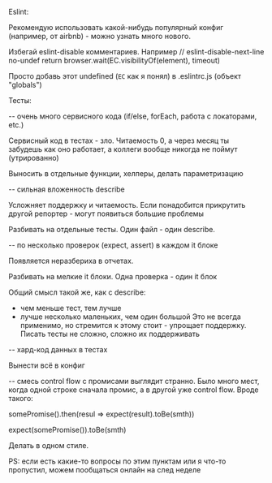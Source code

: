 Eslint:

Рекомендую использовать какой-нибудь популярный конфиг (например, от airbnb) - можно узнать много нового. 

Избегай eslint-disable комментариев. Например
// eslint-disable-next-line no-undef
return browser.wait(EC.visibilityOf(element), timeout)

Просто добавь этот undefined (`EC` как я понял) в .eslintrc.js (объект "globals")


Тесты:

-- очень много сервисного кода (if/else, forEach, работа с локаторами, etc.)

Сервисный код в тестах - зло. Читаемость 0, а через месяц ты забудешь как оно работает, а коллеги вообще никогда не поймут (утрированно)

Выносить в отдельные функции, хелперы, делать параметризацию


-- сильная вложенность describe

Усложняет поддержку и читаемость. Если понадобится прикрутить другой репортер - могут появиться большие проблемы

Разбивать на отдельные тесты. Один файл - один describe.


-- по несколько проверок (expect, assert) в каждом it блоке

Появляется неразбериха в отчетах.

Разбивать на мелкие it блоки. Одна проверка - один it блок

Общий смысл такой же, как с describe:
  - чем меньше тест, тем лучше
  - лучше несколько маленьких, чем один большой
Это не всегда применимо, но стремится к этому  стоит - упрощает поддержку. Писать тесты не сложно, сложно их поддерживать


-- хард-код данных в тестах

Вынести всё в конфиг


-- смесь control flow с промисами выглядит странно. Было много мест, когда одной строке сначала промис, а в другой уже control flow. Вроде такого:

somePromise().then(resul => expect(result).toBe(smth))

expect(somePromise()).toBe(smth)

Делать в одном стиле.



PS: если есть какие-то вопросы по этим пунктам или я что-то пропустил, можем пообщаться онлайн на след неделе
